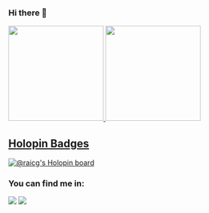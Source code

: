 ### Hi there 👋

<div>
  <a href="https://github.com/raicg">
  <img height="190em" src="https://github-readme-stats-alpha-three-20.vercel.app/api?username=raicg&show_icons=true&theme=tokyonight&include_all_commits=true&count_private=true"/>
  <img height="190em" src="https://github-readme-stats-alpha-three-20.vercel.app/api/top-langs/?username=raicg&layout=compact&langs_count=7&theme=tokyonight"/>
</div>
  
  
## Holopin Badges
[![@raicg's Holopin board](https://holopin.io/api/user/board?user=raicg2)](https://github.com/raicg)

### You can find me in:

<div> 
  <a href = "mailto:raicg2@gmail.com"><img src="https://img.shields.io/badge/-Gmail-%23333?style=for-the-badge&logo=gmail&logoColor=white" target="_blank"></a>
  <a href="https://www.linkedin.com/in/raicg/" target="_blank"><img src="https://img.shields.io/badge/-LinkedIn-%230077B5?style=for-the-badge&logo=linkedin&logoColor=white" target="_blank"></a> 
</div>
